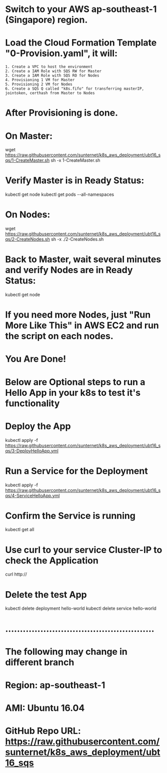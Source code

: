 # Switch to your AWS ap-southeast-1 (Singapore) region.
# Load the Cloud Formation Template "0-Provision.yaml", it will:
    1. Create a VPC to host the environment
    2. Create a IAM Role with SQS RW for Master
    3. Create a IAM Role with SQS RO for Nodes
    4. Provisioning 1 VM for Master
    5. Provisioning 2 VM for Nodes
    6. Create a SQS Q called "k8s.fifo" for transferring masterIP, jointoken, certhash from Master to Nodes

# After Provisioning is done.
# On Master:
wget https://raw.githubusercontent.com/sunternet/k8s_aws_deployment/ubt16_sqs/1-CreateMaster.sh
sh -x 1-CreateMaster.sh

# Verify Master is in Ready Status:
kubectl get node
kubectl get pods --all-namespaces

# On Nodes:
wget https://raw.githubusercontent.com/sunternet/k8s_aws_deployment/ubt16_sqs/2-CreateNodes.sh
sh -x ./2-CreateNodes.sh

# Back to Master, wait several minutes and verify Nodes are in Ready Status:
kubectl get node

# If you need more Nodes, just "Run More Like This" in AWS EC2 and run the script on each nodes.
# You Are Done!

# Below are Optional steps to run a Hello App in your k8s to test it's functionality
# Deploy the App
kubectl apply -f https://raw.githubusercontent.com/sunternet/k8s_aws_deployment/ubt16_sqs/3-DeployHelloApp.yml
# Run a Service for the Deployment
kubectl apply -f https://raw.githubusercontent.com/sunternet/k8s_aws_deployment/ubt16_sqs/4-ServiceHelloApp.yml

# Confirm the Service is running
kubectl get all

# Use curl to your service Cluster-IP to check the Application
curl http://<Cluster-IP>

# Delete the test App
kubectl delete deployment hello-world
kubectl delete service hello-world

# ...................................................
# The following may change in different branch
#   Region: ap-southeast-1
#   AMI: Ubuntu 16.04
#   GitHub Repo URL: https://raw.githubusercontent.com/sunternet/k8s_aws_deployment/ubt16_sqs